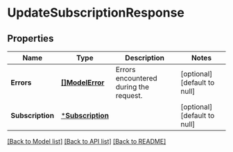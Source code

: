 # UpdateSubscriptionResponse

## Properties

 Name             | Type                                 | Description                            | Notes                        
------------------|--------------------------------------|----------------------------------------|------------------------------
 **Errors**       | [**[]ModelError**](Error.md)         | Errors encountered during the request. | [optional] [default to null] 
 **Subscription** | [***Subscription**](Subscription.md) |                                        | [optional] [default to null] 

[[Back to Model list]](../README.md#documentation-for-models) [[Back to API list]](../README.md#documentation-for-api-endpoints) [[Back to README]](../README.md)

